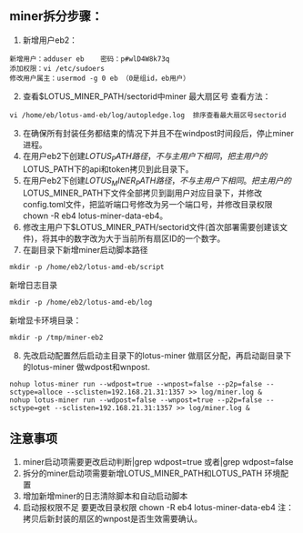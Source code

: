 ## miner拆分步骤：
1. 新增用户eb2：
```
新增用户：adduser eb    密码：p#wlD4W8k73q
添加权限：vi /etc/sudoers
修改用户属主：usermod -g 0 eb （0是组id，eb用户）
```
2. 查看$LOTUS_MINER_PATH/sectorid中miner 最大扇区号
查看方法： 
```
vi /home/eb/lotus-amd-eb/log/autopledge.log  排序查看最大扇区号sectorid
```
3. 在确保所有封装任务都结束的情况下并且不在windpost时间段后，停止miner进程。
4. 在用户eb2下创建$LOTUS_PATH路径，不与主用户下相同，把主用户的$LOTUS_PATH下的api和token拷贝到此目录下。
5. 在用户eb2下创建$LOTUS_MINER_PATH路径，不与主用户下相同。把主用户的$LOTUS_MINER_PATH下文件全部拷贝到副用户对应目录下，并修改config.toml文件，把监听端口号修改为另一个端口号，并修改目录权限chown -R eb4 lotus-miner-data-eb4。
6. 修改主用户下$LOTUS_MINER_PATH/sectorid文件(首次部署需要创建该文件)，将其中的数字改为大于当前所有扇区ID的一个数字。
7. 在副目录下新增miner启动脚本路径 
```
mkdir -p /home/eb2/lotus-amd-eb/script
```
新增日志目录
```
mkdir -p /home/eb2/lotus-amd-eb/log
```
新增显卡环境目录： 
```
mkdir -p /tmp/miner-eb2
```
8. 先改启动配置然后启动主目录下的lotus-miner 做扇区分配，再启动副目录下的lotus-miner 做wdpost和wnpost.
```
nohup lotus-miner run --wdpost=true --wnpost=false --p2p=false --sctype=alloce --sclisten=192.168.21.31:1357 >> log/miner.log &
nohup lotus-miner run --wdpost=false --wnpost=true --p2p=false --sctype=get --sclisten=192.168.21.31:1357 >> log/miner.log &
```
## 注意事项
1. miner启动项需要更改启动判断|grep wdpost=true 或者|grep wdpost=false
2. 拆分的miner启动项需要新增LOTUS_MINER_PATH和LOTUS_PATH 环境配置
3. 增加新增miner的日志清除脚本和自动启动脚本
4. 启动报权限不足 要更改目录权限 chown -R eb4 lotus-miner-data-eb4
注：拷贝后新封装的扇区的wnpost是否生效需要确认。